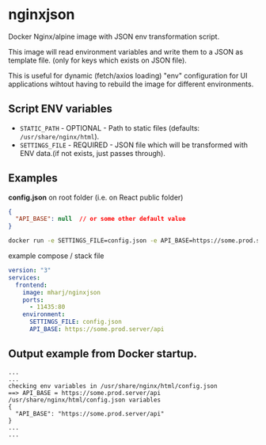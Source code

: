 # nginxjson

Docker Nginx/alpine image with JSON env transformation script.

This image will read environment variables and write them to a JSON as template file. (only for keys which exists on JSON file).

This is useful for dynamic (fetch/axios loading) "env" configuration for UI applications wihtout having to rebuild the image for different environments.

## Script ENV variables

- `STATIC_PATH` - OPTIONAL - Path to static files (defaults: `/usr/share/nginx/html`).
- `SETTINGS_FILE` - REQUIRED - JSON file which will be transformed with ENV data.(if not exists, just passes through).

## Examples

__config.json__ on root folder (i.e. on React public folder)

```json
{
  "API_BASE": null  // or some other default value
}
```

```bash
docker run -e SETTINGS_FILE=config.json -e API_BASE=https://some.prod.server/api mharj/nginxjson
```

example compose / stack file

```yaml
version: "3"
services:
  frontend:
    image: mharj/nginxjson
    ports:
      - 11435:80
    environment:
      SETTINGS_FILE: config.json
      API_BASE: https://some.prod.server/api
```

## Output example from Docker startup.
```
...
...
checking env variables in /usr/share/nginx/html/config.json
==> API_BASE = https://some.prod.server/api
/usr/share/nginx/html/config.json variables
{
  "API_BASE": "https://some.prod.server/api"
}
...
...
```